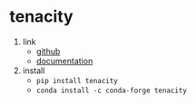 # tenacity

1. link
   * [github](https://github.com/jd/tenacity)
   * [documentation](http://tenacity.readthedocs.io/)
2. install
   * `pip install tenacity`
   * `conda install -c conda-forge tenacity`
